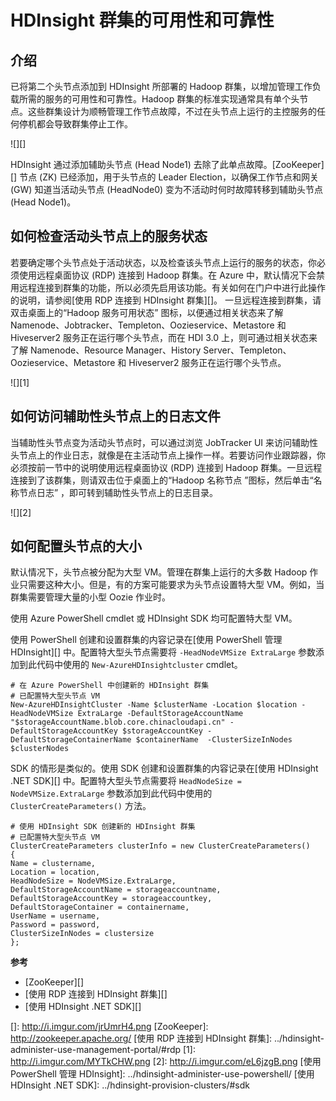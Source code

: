 <properties linkid="manage-services-hdinsight-high-availability" urlDisplayName="HDInsight High Availability" pageTitle="Availability and reliability of HDInsight Clusters | Azure" metaKeywords="hdinsight, hadoop, hdinsight hadoop, hadoop azure" description="HDInsight deploys highly available and reliable clusters." services="HDInsight" umbracoNaviHide="0" disqusComments="1" editor="cgronlun" manager="paulettm" title="Availability and reliability of HDInsight clusters" authors="bradsev" />

# HDInsight 群集的可用性和可靠性

## 介绍

已将第二个头节点添加到 HDInsight 所部署的 Hadoop 群集，以增加管理工作负载所需的服务的可用性和可靠性。Hadoop 群集的标准实现通常具有单个头节点。这些群集设计为顺畅管理工作节点故障，不过在头节点上运行的主控服务的任何停机都会导致群集停止工作。

![][]

HDInsight 通过添加辅助头节点 (Head Node1) 去除了此单点故障。[ZooKeeper][] 节点 (ZK) 已经添加，用于头节点的 Leader Election，以确保工作节点和网关 (GW) 知道当活动头节点 (HeadNode0) 变为不活动时何时故障转移到辅助头节点 (Head Node1)。

## 如何检查活动头节点上的服务状态

若要确定哪个头节点处于活动状态，以及检查该头节点上运行的服务的状态，你必须使用远程桌面协议 (RDP) 连接到 Hadoop 群集。在 Azure 中，默认情况下会禁用远程连接到群集的功能，所以必须先启用该功能。有关如何在门户中进行此操作的说明，请参阅[使用 RDP 连接到 HDInsight 群集][]。
一旦远程连接到群集，请双击桌面上的“Hadoop 服务可用状态” 图标，以便通过相关状态来了解 Namenode、Jobtracker、Templeton、Oozieservice、Metastore 和 Hiveserver2 服务正在运行哪个头节点，而在 HDI 3.0 上，则可通过相关状态来了解 Namenode、Resource Manager、History Server、Templeton、Oozieservice、Metastore 和 Hiveserver2 服务正在运行哪个头节点。

![][1]

## 如何访问辅助性头节点上的日志文件

当辅助性头节点变为活动头节点时，可以通过浏览 JobTracker UI 来访问辅助性头节点上的作业日志，就像是在主活动节点上操作一样。若要访问作业跟踪器，你必须按前一节中的说明使用远程桌面协议 (RDP) 连接到 Hadoop 群集。一旦远程连接到了该群集，则请双击位于桌面上的“Hadoop 名称节点 ”图标，然后单击“名称节点日志” ，即可转到辅助性头节点上的日志目录。

![][2]

## 如何配置头节点的大小

默认情况下，头节点被分配为大型 VM。管理在群集上运行的大多数 Hadoop 作业只需要这种大小。但是，有的方案可能要求为头节点设置特大型 VM。例如，当群集需要管理大量的小型 Oozie 作业时。

使用 Azure PowerShell cmdlet 或 HDInsight SDK 均可配置特大型 VM。

使用 PowerShell 创建和设置群集的内容记录在[使用 PowerShell 管理 HDInsight][] 中。配置特大型头节点需要将 `-HeadNodeVMSize ExtraLarge` 参数添加到此代码中使用的 `New-AzureHDInsightcluster` cmdlet。

    # 在 Azure PowerShell 中创建新的 HDInsight 群集
    # 已配置特大型头节点 VM
    New-AzureHDInsightCluster -Name $clusterName -Location $location -HeadNodeVMSize ExtraLarge -DefaultStorageAccountName "$storageAccountName.blob.core.chinacloudapi.cn" -DefaultStorageAccountKey $storageAccountKey -DefaultStorageContainerName $containerName  -ClusterSizeInNodes $clusterNodes

SDK 的情形是类似的。使用 SDK 创建和设置群集的内容记录在[使用 HDInsight .NET SDK][] 中。配置特大型头节点需要将 `HeadNodeSize = NodeVMSize.ExtraLarge` 参数添加到此代码中使用的 `ClusterCreateParameters()` 方法。

    # 使用 HDInsight SDK 创建新的 HDInsight 群集
    # 已配置特大型头节点 VM
    ClusterCreateParameters clusterInfo = new ClusterCreateParameters()
    {
    Name = clustername,
    Location = location,
    HeadNodeSize = NodeVMSize.ExtraLarge,
    DefaultStorageAccountName = storageaccountname,
    DefaultStorageAccountKey = storageaccountkey,
    DefaultStorageContainer = containername,
    UserName = username,
    Password = password,
    ClusterSizeInNodes = clustersize
    };

**参考**

-   [ZooKeeper][]
-   [使用 RDP 连接到 HDInsight 群集][]
-   [使用 HDInsight .NET SDK][]

  []: http://i.imgur.com/jrUmrH4.png
  [ZooKeeper]: http://zookeeper.apache.org/
  [使用 RDP 连接到 HDInsight 群集]: ../hdinsight-administer-use-management-portal/#rdp
  [1]: http://i.imgur.com/MYTkCHW.png
  [2]: http://i.imgur.com/eL6jzgB.png
  [使用 PowerShell 管理 HDInsight]: ../hdinsight-administer-use-powershell/
  [使用 HDInsight .NET SDK]: ../hdinsight-provision-clusters/#sdk
